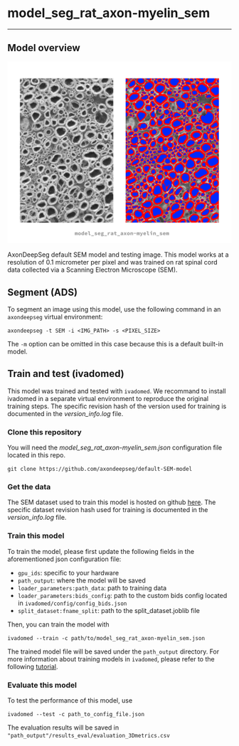 # model_seg_rat_axon-myelin_sem
---

## Model overview
![image of segmentation obtained from this model](sem_model_preview.png)

AxonDeepSeg default SEM model and testing image. This model works at a resolution of 0.1 micrometer per pixel and was trained on rat spinal cord data collected via a Scanning Electron Microscope (SEM).

## Segment (ADS)
To segment an image using this model, use the following command in an `axondeepseg` virtual environment:
```
axondeepseg -t SEM -i <IMG_PATH> -s <PIXEL_SIZE>
```
The `-m` option can be omitted in this case because this is a default built-in model.

## Train and test (ivadomed)
This model was trained and tested with `ivadomed`. We recommand to install ivadomed in a separate virtual environment to reproduce the original training steps. The specific revision hash of the version used for training is documented in the *version_info.log* file.

### Clone this repository
You will need the *model_seg_rat_axon-myelin_sem.json* configuration file located in this repo.
```
git clone https://github.com/axondeepseg/default-SEM-model
```

### Get the data
The SEM dataset used to train this model is hosted on github [here](https://github.com/axondeepseg/data_axondeepseg_sem). The specific dataset revision hash used for training is documented in the *version_info.log* file.

### Train this model
To train the model, please first update the following fields in the aforementioned json configuration file:
- `gpu_ids`: specific to your hardware
- `path_output`: where the model will be saved
- `loader_parameters:path_data`: path to training data
- `loader_parameters:bids_config`: path to the custom bids config located in `ivadomed/config/config_bids.json`
- `split_dataset:fname_split`: path to the split_dataset.joblib file

Then, you can train the model with
```
ivadomed --train -c path/to/model_seg_rat_axon-myelin_sem.json
```
The trained model file will be saved under the `path_output` directory. For more information about training models in `ivadomed`, please refer to the following [tutorial](https://ivadomed.org/tutorials/two_class_microscopy_seg_2d_unet.html).

### Evaluate this model
To test the performance of this model, use
```
ivadomed --test -c path_to_config_file.json
```
The evaluation results will be saved in `"path_output"/results_eval/evaluation_3Dmetrics.csv`
